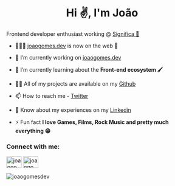 <h1 align="center">Hi ✌️, I'm João</h1>

Frontend developer enthusiast working @ [Significa 🥚](https://significa.co)

- 👨🏻‍💻 [joaogomes.dev](https://joaogomes.dev) is now on the web 🎉

- 🔭 I’m currently working on [joaogomes.dev](https://github.com/joaogomesdev/joaogomes.dev)

- 🌱 I’m currently learning about the **Front-end ecosystem 🖌️**

- 👨‍💻 All of my projects are available on my [Github](https://github.com/joaogomesdev)

- 📫 How to reach me - [Twitter](https://twitter.com/joaogomesdev)

- 📄 Know about my experiences on my [Linkedin](https://www.linkedin.com/in/joaogomesdev)

- ⚡ Fun fact **I love Games, Films, Rock Music and pretty much everything 😁**

<h3 align="left">Connect with me:</h3>
<p align="left">
<a href="https://twitter.com/joaogomesdev" target="blank"><img align="center" src="https://raw.githubusercontent.com/rahuldkjain/github-profile-readme-generator/master/src/images/icons/Social/twitter.svg" alt="joaogomesdev" height="30" width="40" /></a>
<a href="https://linkedin.com/in/joaogomesdev" target="blank"><img align="center" src="https://raw.githubusercontent.com/rahuldkjain/github-profile-readme-generator/master/src/images/icons/Social/linked-in-alt.svg" alt="joaogomesdev" height="30" width="40" /></a>
</p>


<p align="left"> <img src="https://komarev.com/ghpvc/?username=joaogomesdev&label=Profile%20views&color=0e75b6&style=flat" alt="joaogomesdev" /> </p>
